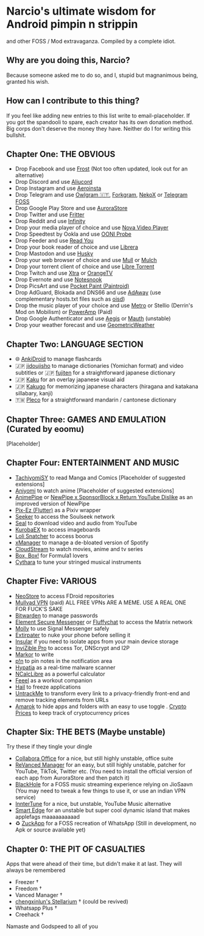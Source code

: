 # Narcio's ultimate wisdom for Android pimpin n strippin
and other FOSS / Mod extravaganza. Compiled by a complete idiot.

## Why are you doing this, Narcio?
Because someone asked me to do so, and I, stupid but magnanimous being, granted his wish.

## How can I contribute to this thing?
If you feel like adding new entries to this list write to email-placeholder. If you got the spandooli to spare, each creator has its own donation method. Big corps don't deserve the money they have. Neither do I for writing this bullshit.

## Chapter One: THE OBVIOUS
- Drop Facebook and use [Frost](https://github.com/AllanWang/Frost-for-Facebook) (Not too often updated, look out for an alternative)
- Drop Discord and use [Aliucord](https://github.com/Aliucord/Aliucord)
- Drop Instagram and use [Aeroinsta](https://aeroinsta.com/)
- Drop Telegram and use [Owlgram 🇮🇹](https://owlgram.org/), [Forkgram](https://github.com/Forkgram/TelegramAndroid), [NekoX](https://github.com/NekoX-Dev/NekoX) or [Telegram FOSS](https://github.com/Telegram-FOSS-Team/Telegram-FOSS)
- Drop Google Play Store and use [AuroraStore](https://auroraoss.com/)
- Drop Twitter and use [Fritter](https://fritter.cc/)
- Drop Reddit and use [Infinity](https://github.com/Docile-Alligator/Infinity-For-Reddit)
- Drop your media player of choice and use [Nova Video Player](https://github.com/nova-video-player/aos-AVP)
- Drop Speedtest by Ookla and use [OONI Probe](https://ooni.org/)
- Drop Feeder and use [Read You](https://github.com/Ashinch/ReadYou)
- Drop your book reader of choice and use [Librera](https://librera.mobi/)
- Drop Mastodon and use [Husky](https://git.sr.ht/~captainepoch/husky)
- Drop your web browser of choice and use [Mull](https://github.com/Divested-Mobile/Mull-Fenix) or [Mulch](https://gitlab.com/divested-mobile/mulch)
- Drop your torrent client of choice and use [Libre Torrent](https://github.com/proninyaroslav/libretorrent)
- Drop Twitch and use [Xtra](https://github.com/AndreyAsadchy/Xtra) or [OrangeTV](https://gitlab.com/twitchmod/orange-tv)
- Drop Evernote and use [Notesnook](https://notesnook.com/downloads/)
- Drop PicsArt and use [Pocket Paint (Paintroid)](https://github.com/Catrobat/Paintroid)
- Drop AdGuard, Blokada and DNS66 and use [AdAway](https://adaway.org/) (use complementary hosts.txt files such as [oisd](https://hosts.oisd.nl/))
- Drop the music player of your choice and use [Metro](https://github.com/MuntashirAkon/Metro) or Stellio (Derrin's Mod on Mobilism) or [PowerAmp](https://powerampapp.com/) (Paid)
- Drop Google Authenticator and use [Aegis](https://github.com/beemdevelopment/Aegis) or [Mauth](https://github.com/X1nto/Mauth) (unstable)
- Drop your weather forecast and use [GeometricWeather](https://github.com/WangDaYeeeeee/GeometricWeather)

## Chapter Two: LANGUAGE SECTION

- 🌐 [AnkiDroid](https://github.com/ankidroid/Anki-Android) to manage flashcards
- 🇯🇵 [jidoujisho](https://github.com/lrorpilla/jidoujisho) to manage dictionaries (Yomichan format) and video subtitles or 🇯🇵 [fujiten](https://github.com/odrevet/fujiten) for a straightforward japanese dictionary
- 🇯🇵 [Kaku](https://kaku.fuwafuwa.ca/) for an overlay japanese visual aid
- 🇯🇵 [Kakugo](https://github.com/blastrock/kakugo) for memorizing japanese characters (hiragana and katakana sillabary, kanji)
- 🇹🇼 [Pleco](https://pleco.com/getandroid) for a straightforward mandarin / cantonese dictionary

## Chapter Three: GAMES AND EMULATION (Curated by eoomu)
[Placeholder]

## Chapter Four: ENTERTAINMENT AND MUSIC

- [TachiyomiSY](https://github.com/jobobby04/TachiyomiSY) to read Manga and Comics [Placeholder of suggested extensions]
- [Aniyomi](https://aniyomi.jmir.xyz/) to watch anime [Placeholder of suggested extensions]
- [AnimePipe](https://github.com/InfinityLoop1309/AnimePipe) or [NewPipe x SponsorBlock x Return YouTube Dislike](https://github.com/gilbsgilbs/NewPipeSponsorBlock) as an improved version of NewPipe
- [Pix-Ez (Flutter)](https://github.com/Notsfsssf/pixez-flutter) as a Pixiv wrapper
- [Seeker](https://github.com/jackBonadies/SeekerAndroid) to access the Soulseek network
- [Seal](https://github.com/JunkFood02/Seal) to download video and audio from YouTube
- [KurobaEX](https://github.com/K1rakishou/Kuroba-Experimental) to access imageboards
- [Loli Snatcher](https://github.com/NO-ob/LoliSnatcher_Droid) to access boorus
- [xManager](https://xmanagerapp.com/) to manage a de-bloated version of Spotify
- [CloudStream](https://github.com/recloudstream/cloudstream) to watch movies, anime and tv series
- [Box, Box!](https://github.com/BrightDV/BoxBox) for Formula1 lovers
- [Cythara](https://f-droid.org/packages/com.github.cythara/) to tune your stringed musical instruments

## Chapter Five: VARIOUS

- [NeoStore](https://github.com/NeoApplications/Neo-Store) to access FDroid repositories
- [Mullvad VPN](https://mullvad.net) (paid)  ALL FREE VPNs ARE A MEME. USE A REAL ONE FOR FUCK'S SAKE
- [Bitwarden](https://bitwarden.com/) to manage passwords
- [Element Secure Messenger](https://element.io/) or [Fluffychat](https://fluffychat.im/) to access the Matrix network
- [Molly](https://molly.im/) to use Signal Messenger safely
- [Extirpater](https://github.com/Divested-Mobile/Extirpater) to nuke your phone before selling it
- [Insular](https://secure-system.gitlab.io/Insular/) if you need to isolate apps from your main device storage
- [InviZible Pro](https://invizible.net/en/) to access Tor, DNScrypt and I2P
- [Markor](https://github.com/gsantner/markor) to write
- [p!n](https://github.com/nproth/pin) to pin notes in the notification area
- [Hypatia](https://github.com/Divested-Mobile/Hypatia) as a real-time malware scanner
- [NCalcLibre](https://github.com/basile-laderchi/ncalc) as a powerful calculator
- [Feeel](https://github.com/EnjoyingFOSS/feeel) as a workout companion
- [Hail](https://github.com/aistra0528/Hail/blob/master/README_EN.md) to freeze applications
- [UntrackMe](https://framagit.org/tom79/nitterizeme) to transform every link to a privacy-friendly front-end and remove tracking elements from URLs
- [Amarok](https://github.com/deltazefiro/Amarok-Hider) to hide apps and folders with an easy to use toggle
. [Crypto Prices](https://gitlab.com/cl0n30/cryptoprices) to keep track of cryptocurrency prices

## Chapter Six: THE BETS (Maybe unstable)
Try these if they tingle your dingle

- [Collabora Office](https://www.collaboraoffice.com/solutions/collabora-office-android-ios/) for a nice, but still highly unstable, office suite
- [ReVanced Manager](https://github.com/revanced/revanced-manager) for an easy, but still highly unstable, patcher for YouTube, TikTok, Twitter etc. (You need to install the official version of each app from AuroraStore and then patch it)
- [BlackHole](https://github.com/Sangwan5688/BlackHole) for a FOSS music streaming experience relying on JioSaavn (You may need to tweak a few things to use it, or use an indian VPN service)
- [InnterTune](https://github.com/z-huang/music) for a nice, but unstable, YouTube Music alternative
- [Smart Edge](https://github.com/abh80/smart-edge) for an unstable but super cool dynamic island that makes applefags maaaaaaaaaad
- ♻ [ZuckApp](https://github.com/fym35/ZuckApp) for a FOSS recreation of WhatsApp (Still in development, no Apk or source available yet)

## Chapter 0: THE PIT OF CASUALTIES
Apps that were ahead of their time, but didn't make it at last. They will always be remembered

- Freezer †
- Freedom †
- Vanced Manager †
- [chengxinlun's Stellarium](https://github.com/chengxinlun/Stellarium-android) † (could be revived)
- Whatsapp Plus †
- Creehack †

Namaste and Godspeed to all of you
